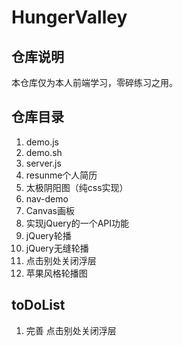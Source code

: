 # HungerValley

## 仓库说明
本仓库仅为本人前端学习，零碎练习之用。

## 仓库目录
1. demo.js
2. demo.sh
3. server.js
4. resunme个人简历
5. 太极阴阳图（纯css实现）
6. nav-demo
7. Canvas画板
8. 实现jQuery的一个API功能
9. jQuery轮播
10. jQuery无缝轮播
11. 点击别处关闭浮层
12. 苹果风格轮播图

## toDoList
1. 完善 点击别处关闭浮层